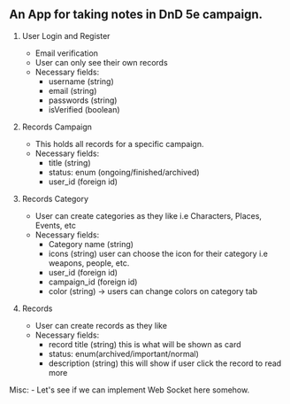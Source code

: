 ## An App for taking notes in DnD 5e campaign.

1. User Login and Register
    - Email verification
    - User can only see their own records
    - Necessary fields: 
        - username (string)
        - email (string)
        - passwords (string)
        - isVerified (boolean)

2. Records Campaign
    - This holds all records for a specific campaign.
    - Necessary fields: 
        - title (string)
        - status: enum (ongoing/finished/archived)
        - user_id (foreign id)

3. Records Category
    - User can create categories as they like i.e Characters, Places, Events, etc
    - Necessary fields:
        - Category name (string)
        - icons (string) user can choose the icon for their category i.e weapons, people, etc.
        - user_id (foreign id)
        - campaign_id (foreign id)
        - color (string) -> users can change colors on category tab

4. Records
    - User can create records as they like
    - Necessary fields: 
        - record title (string) this is what will be shown as card
        - status: enum(archived/important/normal)
        - description (string) this will show if user click the record to read more

Misc:
    - Let's see if we can implement Web Socket here somehow.
